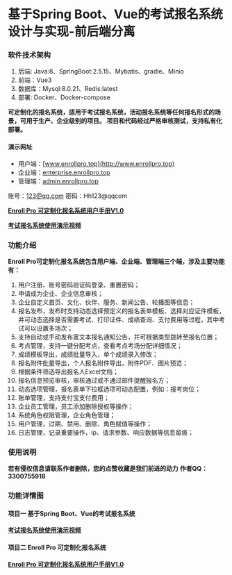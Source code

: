 # 基于Spring Boot、Vue的考试报名系统设计与实现-前后端分离

### 软件技术架构
1. 后端: Java:8、SpringBoot:2.5.15、Mybatis、gradle、Minio
2. 前端：Vue3
3. 数据库：Mysql:8.0.21、Redis:latest
4. 部署: Docker、Docker-compose

 **可定制化的报名系统，适用于考试报名系统，活动报名系统等任何报名形式的场景，可用于生产、企业级别的项目。 项目和代码经过严格审核测试，支持私有化部署。** 

#### 演示网址

- 用户端：[www.enrollpro.top](http://www.enrollpro.top)
- 企业端：[enterprise.enrollpro.top](http://enterprise.enrollpro.top)
- 管理端：[admin.enrollpro.top](http://admin.enrollpro.top)


账号：123@qq.com 密码：Hh123@qqcom

 **[Enroll Pro 可定制化报名系统用户手册V1.0](https://github.com/Gao-Ge-Ryan/exam-apply-system-publish/blob/main/Enroll%20Pro%20%E5%8F%AF%E5%AE%9A%E5%88%B6%E5%8C%96%E6%8A%A5%E5%90%8D%E7%B3%BB%E7%BB%9F%E7%94%A8%E6%88%B7%E6%89%8B%E5%86%8CV1.0.pdf)**


[   **考试报名系统使用演示视频** ](https://www.bilibili.com/video/BV1px4y1N7wR/?vd_source=eac6949bd2385c66c0a975d5765c99a5)

### 功能介绍
 **Enroll Pro可定制化报名系统包含用户端、企业端、管理端三个端，涉及主要功能有：** 
1. 用户注册、账号密码验证码登录、重置密码；
2. 申请成为企业、企业信息审核；
3. 企业自定义首页、文化、伙伴、服务、新闻公告、轮播图等信息； 
4. 报名发布，发布时支持动态选择预定义的报名表单模板、选择对应证件模板，并可动态选择是否需要考试、打印证件、成绩查询、支付费用等过程，其中考试可以设置多场次；
5. 支持自动或手动发布富文本报名通知公告，并可根据类型跳转至报名位置；
6. 考点管理，支持一键分配考点，查看考点考场分配详细情况；
7. 成绩模板导出，成绩批量导入，单个成绩录入修改；
8. 报名附件批量导出，个人报名附件导出，附件PDF、图片预览；
9. 根据条件筛选导出报名人Excel文档；
10. 报名信息预览审核，审核通过或不通过邮件提醒报名方；
11. 动态选项管理，报名表单下拉框选项可动态配置，例如：报考岗位；
12. 账单管理，支持支付宝支付费用；
13. 企业员工管理，员工添加删除授权等操作；
14. 系统角色权限管理，企业角色管理；
15. 用户管理，过期、禁用、删除、角色赋值等操作；
16. 日志管理，记录重要操作，ip、请求参数、响应数据等信息留痕；


### 使用说明
 **若有侵权信息请联系作者删除，您的点赞收藏是我们前进的动力** 
 **作者QQ：3300755918** 

### 功能详情图

####  **项目一**   基于Spring Boot、Vue的考试报名系统

[  **考试报名系统使用演示视频** ](https://www.bilibili.com/video/BV1px4y1N7wR/?vd_source=eac6949bd2385c66c0a975d5765c99a5)

####  **项目二**     Enroll Pro 可定制化报名系统

 **[Enroll Pro 可定制化报名系统用户手册V1.0](https://github.com/Gao-Ge-Ryan/exam-apply-system-publish/blob/main/Enroll%20Pro%20%E5%8F%AF%E5%AE%9A%E5%88%B6%E5%8C%96%E6%8A%A5%E5%90%8D%E7%B3%BB%E7%BB%9F%E7%94%A8%E6%88%B7%E6%89%8B%E5%86%8CV1.0.pdf)**
